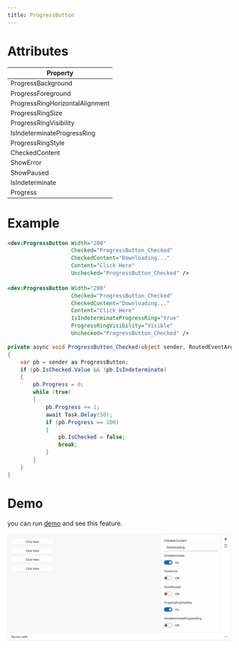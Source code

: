 ```yaml
---
title: ProgressButton
---
```


# Attributes
|Property|
|-|
|ProgressBackground|
|ProgressForeground|
|ProgressRingHorizontalAlignment|
|ProgressRingSize|
|ProgressRingVisibility|
|IsIndeterminateProgressRing|
|ProgressRingStyle|
|CheckedContent|
|ShowError|
|ShowPaused|
|IsIndeterminate|
|Progress|


# Example

```xml
<dev:ProgressButton Width="200"
                    Checked="ProgressButton_Checked"
                    CheckedContent="Downloading..."
                    Content="Click Here"
                    Unchecked="ProgressButton_Checked" />

<dev:ProgressButton Width="200"
                    Checked="ProgressButton_Checked"
                    CheckedContent="Downloading..."
                    Content="Click Here"
                    IsIndeterminateProgressRing="true"
                    ProgressRingVisibility="Visible"
                    Unchecked="ProgressButton_Checked" />
```

```cs
private async void ProgressButton_Checked(object sender, RoutedEventArgs e)
{
    var pb = sender as ProgressButton;
    if (pb.IsChecked.Value && !pb.IsIndeterminate)
    {
        pb.Progress = 0;
        while (true)
        {
            pb.Progress += 1;
            await Task.Delay(50);
            if (pb.Progress == 100)
            {
                pb.IsChecked = false;
                break;
            }
        }
    }
}
```

# Demo
you can run [demo](https://github.com/Ghost1372/DevWinUI) and see this feature.

![DevWinUI](https://raw.githubusercontent.com/ghost1372/DevWinUI-Resources/refs/heads/main/DevWinUI-Docs/ProgressButton.gif)
